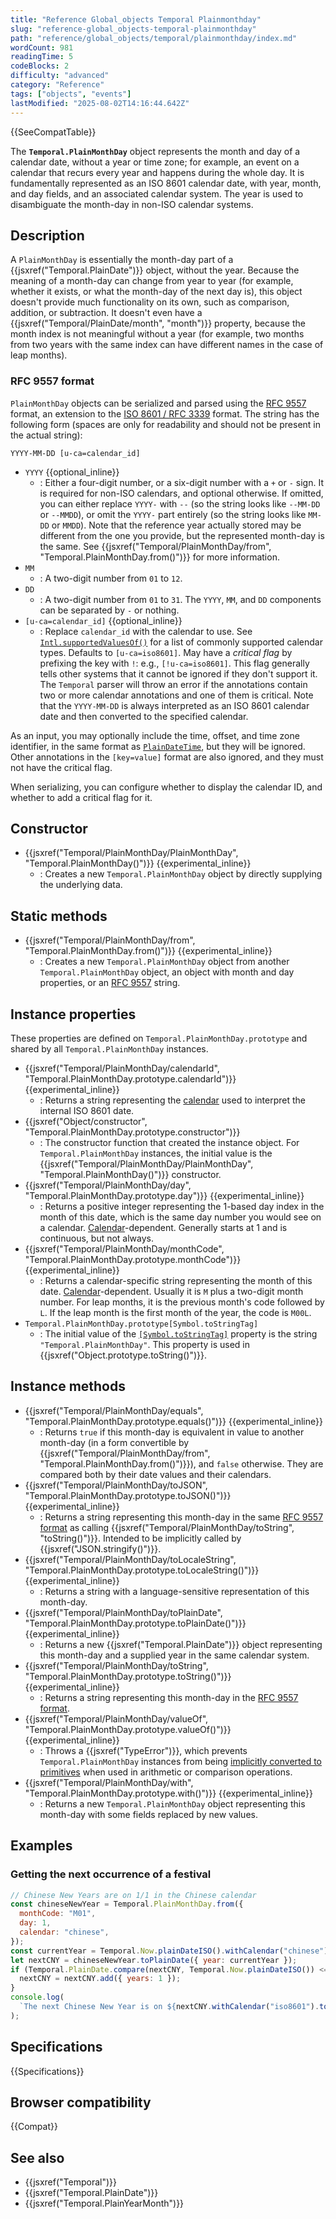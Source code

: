 ```yaml
---
title: "Reference Global_objects Temporal Plainmonthday"
slug: "reference-global_objects-temporal-plainmonthday"
path: "reference/global_objects/temporal/plainmonthday/index.md"
wordCount: 981
readingTime: 5
codeBlocks: 2
difficulty: "advanced"
category: "Reference"
tags: ["objects", "events"]
lastModified: "2025-08-02T14:16:44.642Z"
---
```



{{SeeCompatTable}}

The **`Temporal.PlainMonthDay`** object represents the month and day of a calendar date, without a year or time zone; for example, an event on a calendar that recurs every year and happens during the whole day. It is fundamentally represented as an ISO 8601 calendar date, with year, month, and day fields, and an associated calendar system. The year is used to disambiguate the month-day in non-ISO calendar systems.

## Description

A `PlainMonthDay` is essentially the month-day part of a {{jsxref("Temporal.PlainDate")}} object, without the year. Because the meaning of a month-day can change from year to year (for example, whether it exists, or what the month-day of the next day is), this object doesn't provide much functionality on its own, such as comparison, addition, or subtraction. It doesn't even have a {{jsxref("Temporal/PlainDate/month", "month")}} property, because the month index is not meaningful without a year (for example, two months from two years with the same index can have different names in the case of leap months).

### RFC 9557 format

`PlainMonthDay` objects can be serialized and parsed using the [RFC 9557](https://datatracker.ietf.org/doc/html/rfc9557) format, an extension to the [ISO 8601 / RFC 3339](https://datatracker.ietf.org/doc/html/rfc3339) format. The string has the following form (spaces are only for readability and should not be present in the actual string):

```plain
YYYY-MM-DD [u-ca=calendar_id]
```

- `YYYY` {{optional_inline}}
  - : Either a four-digit number, or a six-digit number with a `+` or `-` sign. It is required for non-ISO calendars, and optional otherwise. If omitted, you can either replace `YYYY-` with `--` (so the string looks like `--MM-DD` or `--MMDD`), or omit the `YYYY-` part entirely (so the string looks like `MM-DD` or `MMDD`). Note that the reference year actually stored may be different from the one you provide, but the represented month-day is the same. See {{jsxref("Temporal/PlainMonthDay/from", "Temporal.PlainMonthDay.from()")}} for more information.
- `MM`
  - : A two-digit number from `01` to `12`.
- `DD`
  - : A two-digit number from `01` to `31`. The `YYYY`, `MM`, and `DD` components can be separated by `-` or nothing.
- `[u-ca=calendar_id]` {{optional_inline}}
  - : Replace `calendar_id` with the calendar to use. See [`Intl.supportedValuesOf()`](/en-US/docs/Web/JavaScript/Reference/Global_Objects/Intl/supportedValuesOf#supported_calendar_types) for a list of commonly supported calendar types. Defaults to `[u-ca=iso8601]`. May have a _critical flag_ by prefixing the key with `!`: e.g., `[!u-ca=iso8601]`. This flag generally tells other systems that it cannot be ignored if they don't support it. The `Temporal` parser will throw an error if the annotations contain two or more calendar annotations and one of them is critical. Note that the `YYYY-MM-DD` is always interpreted as an ISO 8601 calendar date and then converted to the specified calendar.

As an input, you may optionally include the time, offset, and time zone identifier, in the same format as [`PlainDateTime`](/en-US/docs/Web/JavaScript/Reference/Global_Objects/Temporal/PlainDateTime#rfc_9557_format), but they will be ignored. Other annotations in the `[key=value]` format are also ignored, and they must not have the critical flag.

When serializing, you can configure whether to display the calendar ID, and whether to add a critical flag for it.

## Constructor

- {{jsxref("Temporal/PlainMonthDay/PlainMonthDay", "Temporal.PlainMonthDay()")}} {{experimental_inline}}
  - : Creates a new `Temporal.PlainMonthDay` object by directly supplying the underlying data.

## Static methods

- {{jsxref("Temporal/PlainMonthDay/from", "Temporal.PlainMonthDay.from()")}} {{experimental_inline}}
  - : Creates a new `Temporal.PlainMonthDay` object from another `Temporal.PlainMonthDay` object, an object with month and day properties, or an [RFC 9557](#rfc_9557_format) string.

## Instance properties

These properties are defined on `Temporal.PlainMonthDay.prototype` and shared by all `Temporal.PlainMonthDay` instances.

- {{jsxref("Temporal/PlainMonthDay/calendarId", "Temporal.PlainMonthDay.prototype.calendarId")}} {{experimental_inline}}
  - : Returns a string representing the [calendar](/en-US/docs/Web/JavaScript/Reference/Global_Objects/Temporal#calendars) used to interpret the internal ISO 8601 date.
- {{jsxref("Object/constructor", "Temporal.PlainMonthDay.prototype.constructor")}}
  - : The constructor function that created the instance object. For `Temporal.PlainMonthDay` instances, the initial value is the {{jsxref("Temporal/PlainMonthDay/PlainMonthDay", "Temporal.PlainMonthDay()")}} constructor.
- {{jsxref("Temporal/PlainMonthDay/day", "Temporal.PlainMonthDay.prototype.day")}} {{experimental_inline}}
  - : Returns a positive integer representing the 1-based day index in the month of this date, which is the same day number you would see on a calendar. [Calendar](/en-US/docs/Web/JavaScript/Reference/Global_Objects/Temporal#calendars)-dependent. Generally starts at 1 and is continuous, but not always.
- {{jsxref("Temporal/PlainMonthDay/monthCode", "Temporal.PlainMonthDay.prototype.monthCode")}} {{experimental_inline}}
  - : Returns a calendar-specific string representing the month of this date. [Calendar](/en-US/docs/Web/JavaScript/Reference/Global_Objects/Temporal#calendars)-dependent. Usually it is `M` plus a two-digit month number. For leap months, it is the previous month's code followed by `L`. If the leap month is the first month of the year, the code is `M00L`.
- `Temporal.PlainMonthDay.prototype[Symbol.toStringTag]`
  - : The initial value of the [`[Symbol.toStringTag]`](/en-US/docs/Web/JavaScript/Reference/Global_Objects/Symbol/toStringTag) property is the string `"Temporal.PlainMonthDay"`. This property is used in {{jsxref("Object.prototype.toString()")}}.

## Instance methods

- {{jsxref("Temporal/PlainMonthDay/equals", "Temporal.PlainMonthDay.prototype.equals()")}} {{experimental_inline}}
  - : Returns `true` if this month-day is equivalent in value to another month-day (in a form convertible by {{jsxref("Temporal/PlainMonthDay/from", "Temporal.PlainMonthDay.from()")}}), and `false` otherwise. They are compared both by their date values and their calendars.
- {{jsxref("Temporal/PlainMonthDay/toJSON", "Temporal.PlainMonthDay.prototype.toJSON()")}} {{experimental_inline}}
  - : Returns a string representing this month-day in the same [RFC 9557 format](#rfc_9557_format) as calling {{jsxref("Temporal/PlainMonthDay/toString", "toString()")}}. Intended to be implicitly called by {{jsxref("JSON.stringify()")}}.
- {{jsxref("Temporal/PlainMonthDay/toLocaleString", "Temporal.PlainMonthDay.prototype.toLocaleString()")}} {{experimental_inline}}
  - : Returns a string with a language-sensitive representation of this month-day.
- {{jsxref("Temporal/PlainMonthDay/toPlainDate", "Temporal.PlainMonthDay.prototype.toPlainDate()")}} {{experimental_inline}}
  - : Returns a new {{jsxref("Temporal.PlainDate")}} object representing this month-day and a supplied year in the same calendar system.
- {{jsxref("Temporal/PlainMonthDay/toString", "Temporal.PlainMonthDay.prototype.toString()")}} {{experimental_inline}}
  - : Returns a string representing this month-day in the [RFC 9557 format](#rfc_9557_format).
- {{jsxref("Temporal/PlainMonthDay/valueOf", "Temporal.PlainMonthDay.prototype.valueOf()")}} {{experimental_inline}}
  - : Throws a {{jsxref("TypeError")}}, which prevents `Temporal.PlainMonthDay` instances from being [implicitly converted to primitives](/en-US/docs/Web/JavaScript/Guide/Data_structures#primitive_coercion) when used in arithmetic or comparison operations.
- {{jsxref("Temporal/PlainMonthDay/with", "Temporal.PlainMonthDay.prototype.with()")}} {{experimental_inline}}
  - : Returns a new `Temporal.PlainMonthDay` object representing this month-day with some fields replaced by new values.

## Examples

### Getting the next occurrence of a festival

```js
// Chinese New Years are on 1/1 in the Chinese calendar
const chineseNewYear = Temporal.PlainMonthDay.from({
  monthCode: "M01",
  day: 1,
  calendar: "chinese",
});
const currentYear = Temporal.Now.plainDateISO().withCalendar("chinese").year;
let nextCNY = chineseNewYear.toPlainDate({ year: currentYear });
if (Temporal.PlainDate.compare(nextCNY, Temporal.Now.plainDateISO()) <= 0) {
  nextCNY = nextCNY.add({ years: 1 });
}
console.log(
  `The next Chinese New Year is on ${nextCNY.withCalendar("iso8601").toLocaleString()}`,
);
```

## Specifications

{{Specifications}}

## Browser compatibility

{{Compat}}

## See also

- {{jsxref("Temporal")}}
- {{jsxref("Temporal.PlainDate")}}
- {{jsxref("Temporal.PlainYearMonth")}}
